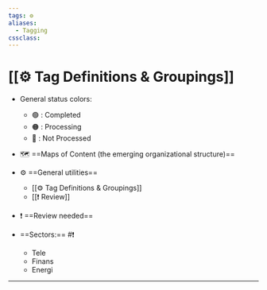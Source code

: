 ```yaml
---
tags: ⚙️
aliases:
  - Tagging
cssclass:
---
```


# [[⚙️ Tag Definitions & Groupings]]
- General status colors:
	- 🟢 : Completed
	- 🟠 : Processing
	- 🔴 : Not Processed
- 🗺️ ==Maps of Content (the emerging organizational structure)==
- ⚙️ ==General utilities==
	- [[⚙️ Tag Definitions & Groupings]]
	- [[❗️ Review]]
- ❗️ ==Review needed==

- ==Sectors:== #❗️
	- Tele
	- Finans
	- Energi

---
